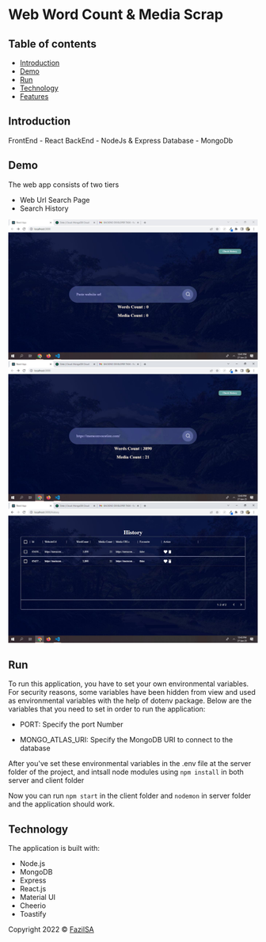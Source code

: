 # Web Word Count & Media Scrap

## Table of contents

- [Introduction](#introduction)
- [Demo](#demo)
- [Run](#run)
- [Technology](#technology)
- [Features](#features)


## Introduction

FrontEnd - React
BackEnd - NodeJs & Express
Database - MongoDb


## Demo

The web app consists of two tiers
 - Web Url Search Page
 - Search History

![This is an image](/home.JPG)
![This is an image](/searchcount.JPG)
![This is an image](/history.JPG)
## Run

To run this application, you have to set your own environmental variables. For security reasons, some variables have been hidden from view and used as environmental variables with the help of dotenv package. Below are the variables that you need to set in order to run the application:

- PORT: Specify the port Number

- MONGO_ATLAS_URI: Specify the MongoDB URI to connect to the database

After you've set these environmental variables in the .env file at the server folder of the project, and intsall node modules using  `npm install` in both server and client folder

Now you can run `npm start` in the client folder and `nodemon` in server folder and the application should work.

## Technology

The application is built with:

- Node.js 
- MongoDB
- Express 
- React.js
- Material UI
- Cheerio
- Toastify


 Copyright 2022 © [FazilSA](https://github.com/Fazil-SA)
